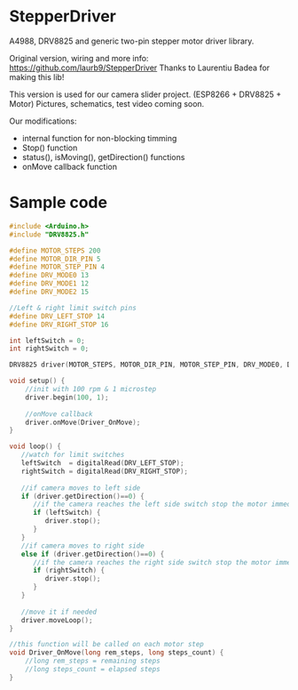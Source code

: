 StepperDriver
=============
A4988, DRV8825 and generic two-pin stepper motor driver library.

Original version, wiring and more info: 
<a href="https://github.com/laurb9/StepperDriver">https://github.com/laurb9/StepperDriver</a>
Thanks to Laurentiu Badea for making this lib!

This version is used for our camera slider project. (ESP8266 + DRV8825 + Motor) 
Pictures, schematics, test video coming soon.

Our modifications:

 - internal function for non-blocking timming
 - Stop() function
 - status(), isMoving(), getDirection() functions 
 - onMove callback function

Sample code
==========
```C++
#include <Arduino.h>
#include "DRV8825.h"

#define MOTOR_STEPS 200
#define MOTOR_DIR_PIN 5
#define MOTOR_STEP_PIN 4
#define DRV_MODE0 13
#define DRV_MODE1 12
#define DRV_MODE2 15

//Left & right limit switch pins
#define DRV_LEFT_STOP 14
#define DRV_RIGHT_STOP 16

int leftSwitch = 0;
int rightSwitch = 0;

DRV8825 driver(MOTOR_STEPS, MOTOR_DIR_PIN, MOTOR_STEP_PIN, DRV_MODE0, DRV_MODE1, DRV_MODE2);

void setup() {
	//init with 100 rpm & 1 microstep
	driver.begin(100, 1);
	
	//onMove callback
	driver.onMove(Driver_OnMove);
}

void loop() {
   //watch for limit switches
   leftSwitch  = digitalRead(DRV_LEFT_STOP);
   rightSwitch = digitalRead(DRV_RIGHT_STOP); 
   
   //if camera moves to left side 
   if (driver.getDirection()==0) {
	  //if the camera reaches the left side switch stop the motor immediately
	  if (leftSwitch) {
		 driver.stop();
	  }
   }
   //if camera moves to right side 
   else if (driver.getDirection()==0) {
	  //if the camera reaches the right side switch stop the motor immediately
	  if (rightSwitch) {
		 driver.stop();
	  }
   }
   
   //move it if needed
   driver.moveLoop();
}

//this function will be called on each motor step
void Driver_OnMove(long rem_steps, long steps_count) {
	//long rem_steps = remaining steps
	//long steps_count = elapsed steps
}
```

